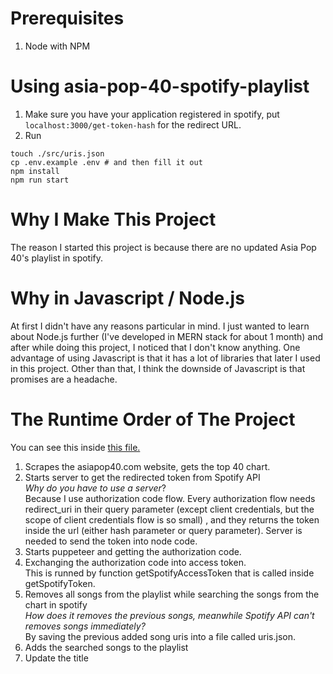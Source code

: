 # Prerequisites

1. Node with NPM

# Using asia-pop-40-spotify-playlist

1. Make sure you have your application registered in spotify, put `localhost:3000/get-token-hash` for the redirect URL.
2. Run
```
touch ./src/uris.json
cp .env.example .env # and then fill it out
npm install
npm run start
```

# Why I Make This Project

The reason I started this project is because there are no updated Asia Pop 40's playlist in spotify.  

# Why in Javascript / Node.js

At first I didn't have any reasons particular in mind.
I just wanted to learn about Node.js further (I've developed in MERN stack for about 1 month) and after while doing this project, I noticed that I don't know anything.
One advantage of using Javascript is that it has a lot of libraries that later I used in this project.
Other than that, I think the downside of Javascript is that promises are a headache.

# The Runtime Order of The Project

You can see this inside [this file.](/src/index.js)  
1. Scrapes the asiapop40.com website, gets the top 40 chart.
2. Starts server to get the redirected token from Spotify API  
    _Why do you have to use a server_?  
    Because I use authorization code flow. Every authorization flow needs redirect_uri in their query parameter (except client credentials, but the scope of client credentials flow is so small) , and they returns the token inside the url (either hash parameter or query parameter). Server is needed to send the token into node code.  
3. Starts puppeteer and getting the authorization code.
4. Exchanging the authorization code into access token.   
    This is runned by function getSpotifyAccessToken that is called inside getSpotifyToken.
5. Removes all songs from the playlist while searching the songs from the chart in spotify  
    _How does it removes the previous songs, meanwhile Spotify API can't removes songs immediately?_  
    By saving the previous added song uris into a file called uris.json.  
6. Adds the searched songs to the playlist
7. Update the title
